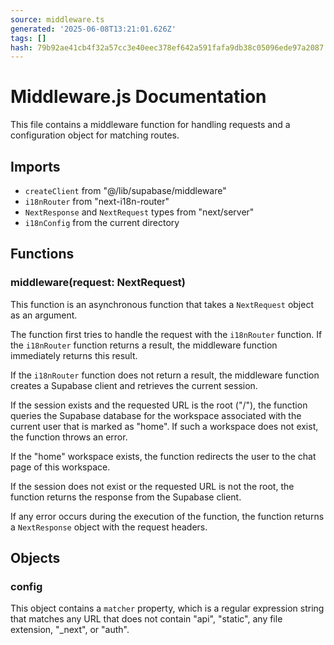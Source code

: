 ```yaml
---
source: middleware.ts
generated: '2025-06-08T13:21:01.626Z'
tags: []
hash: 79b92ae41cb4f32a57cc3e40eec378ef642a591fafa9db38c05096ede97a2087
---
```

# Middleware.js Documentation

This file contains a middleware function for handling requests and a configuration object for matching routes.

## Imports

- `createClient` from "@/lib/supabase/middleware"
- `i18nRouter` from "next-i18n-router"
- `NextResponse` and `NextRequest` types from "next/server"
- `i18nConfig` from the current directory

## Functions

### middleware(request: NextRequest)

This function is an asynchronous function that takes a `NextRequest` object as an argument.

The function first tries to handle the request with the `i18nRouter` function. If the `i18nRouter` function returns a result, the middleware function immediately returns this result.

If the `i18nRouter` function does not return a result, the middleware function creates a Supabase client and retrieves the current session.

If the session exists and the requested URL is the root ("/"), the function queries the Supabase database for the workspace associated with the current user that is marked as "home". If such a workspace does not exist, the function throws an error.

If the "home" workspace exists, the function redirects the user to the chat page of this workspace.

If the session does not exist or the requested URL is not the root, the function returns the response from the Supabase client.

If any error occurs during the execution of the function, the function returns a `NextResponse` object with the request headers.

## Objects

### config

This object contains a `matcher` property, which is a regular expression string that matches any URL that does not contain "api", "static", any file extension, "_next", or "auth".
